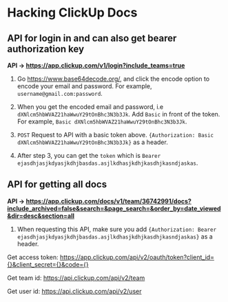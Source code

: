# Hacking ClickUp Docs

## API for login in and can also get bearer authorization key

**API -> https://app.clickup.com/v1/login?include_teams=true**

1. Go https://www.base64decode.org/, and click the encode option to encode your email and password. For example, `username@gmail.com:password`.

2. When you get the encoded email and password, i.e `dXNlcm5hbWVAZ21haWwuY29tOnBhc3N3b3Jk`. Add `Basic` in front of the token. For example, `Basic dXNlcm5hbWVAZ21haWwuY29tOnBhc3N3b3Jk`.

3. `POST` Request to API with a basic token above. `{Authorization: Basic dXNlcm5hbWVAZ21haWwuY29tOnBhc3N3b3Jk}` as a header.

4. After step 3, you can get the `token` which is `Bearer ejasdhjasjkdyasjkdhjbasdas.asjlkdhasjkdhjkasdhjkasndjaskas`.

## API for getting all docs

**API -> https://app.clickup.com/docs/v1/team/36742991/docs?include_archived=false&search=&page_search=&order_by=date_viewed&dir=desc&section=all**

1. When requesting this API, make sure you add `{Authorization: Bearer ejasdhjasjkdyasjkdhjbasdas.asjlkdhasjkdhjkasdhjkasndjaskas}` as a header.

Get access token: https://app.clickup.com/api/v2/oauth/token?client_id={}&client_secret={}&code={}

Get team id: https://api.clickup.com/api/v2/team

Get user id: https://api.clickup.com/api/v2/user
